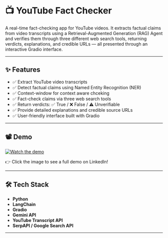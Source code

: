 # 📺 YouTube Fact Checker  

A real-time fact-checking app for YouTube videos. It extracts factual claims from video transcripts using a Retrieval-Augmented Generation (RAG) Agent and verifies them through three different web search tools, returning verdicts, explanations, and credible URLs — all presented through an interactive Gradio interface.

---

## ✨ Features  

- ✅ Extract YouTube video transcripts  
- ✅ Detect factual claims using Named Entity Recognition (NER)
- ✅ Context-window for context aware chceking
- ✅ Fact-check claims via three web search tools  
- ✅ Return verdicts: ✅ True / ❌ False / ⚠️ Unverifiable  
- ✅ Provide detailed explanations and credible source URLs  
- ✅ User-friendly interface built with Gradio  

---

## 📽️ Demo  

[![Watch the demo](https://via.placeholder.com/800x450.png?text=Click+to+watch+demo)](https://www.linkedin.com/posts/ahmedkelsayed_aiforgood-factchecking-fightpropaganda-activity-7332074217502310400-OKZT?utm_source=share&utm_medium=member_desktop)

👉 Click the image to see a full demo on LinkedIn!

---

## 🛠️ Tech Stack  

- **Python**  
- **LangChain**  
- **Gradio**  
- **Gemini API**  
- **YouTube Transcript API**  
- **SerpAPI / Google Search API**  

---
